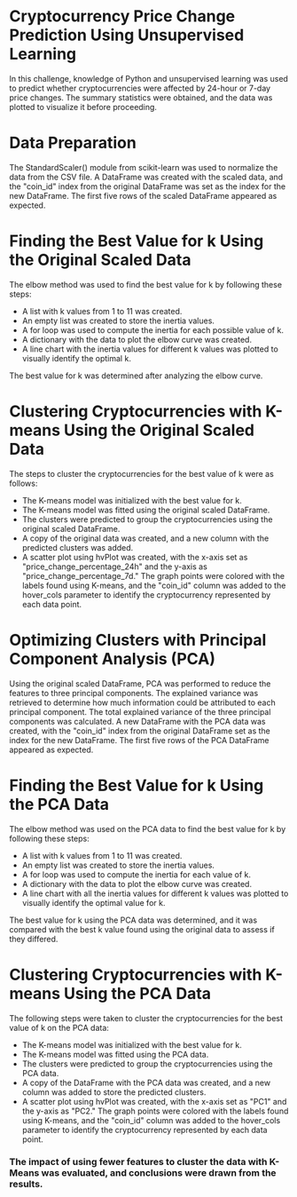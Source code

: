 # Cryptocurrency Price Change Prediction Using Unsupervised Learning
In this challenge, knowledge of Python and unsupervised learning was used to predict whether cryptocurrencies were affected by 24-hour or 7-day price changes. The summary statistics were obtained, and the data was plotted to visualize it before proceeding.
  
# Data Preparation
The StandardScaler() module from scikit-learn was used to normalize the data from the CSV file. A DataFrame was created with the scaled data, and the "coin_id" index from the original DataFrame was set as the index for the new DataFrame. The first five rows of the scaled DataFrame appeared as expected.
  
# Finding the Best Value for k Using the Original Scaled Data
The elbow method was used to find the best value for k by following these steps:

- A list with k values from 1 to 11 was created.
- An empty list was created to store the inertia values.
- A for loop was used to compute the inertia for each possible value of k.
- A dictionary with the data to plot the elbow curve was created.
- A line chart with the inertia values for different k values was plotted to visually identify the optimal k.
  
The best value for k was determined after analyzing the elbow curve.
  
# Clustering Cryptocurrencies with K-means Using the Original Scaled Data
The steps to cluster the cryptocurrencies for the best value of k were as follows:

- The K-means model was initialized with the best value for k.
- The K-means model was fitted using the original scaled DataFrame.
- The clusters were predicted to group the cryptocurrencies using the original scaled DataFrame.
- A copy of the original data was created, and a new column with the predicted clusters was added.
- A scatter plot using hvPlot was created, with the x-axis set as "price_change_percentage_24h" and the y-axis as "price_change_percentage_7d." The graph points were colored with the labels found using K-means, and the "coin_id" column was added to the hover_cols parameter to identify the cryptocurrency represented by each data point.
  
# Optimizing Clusters with Principal Component Analysis (PCA)
Using the original scaled DataFrame, PCA was performed to reduce the features to three principal components. The explained variance was retrieved to determine how much information could be attributed to each principal component. The total explained variance of the three principal components was calculated. A new DataFrame with the PCA data was created, with the "coin_id" index from the original DataFrame set as the index for the new DataFrame. The first five rows of the PCA DataFrame appeared as expected.

# Finding the Best Value for k Using the PCA Data
The elbow method was used on the PCA data to find the best value for k by following these steps:

- A list with k values from 1 to 11 was created.
- An empty list was created to store the inertia values.
- A for loop was used to compute the inertia for each value of k.
- A dictionary with the data to plot the elbow curve was created.
- A line chart with all the inertia values for different k values was plotted to visually identify the optimal value for k.
  
The best value for k using the PCA data was determined, and it was compared with the best k value found using the original data to assess if they differed.

# Clustering Cryptocurrencies with K-means Using the PCA Data
The following steps were taken to cluster the cryptocurrencies for the best value of k on the PCA data:

- The K-means model was initialized with the best value for k.
- The K-means model was fitted using the PCA data.
- The clusters were predicted to group the cryptocurrencies using the PCA data.
- A copy of the DataFrame with the PCA data was created, and a new column was added to store the predicted clusters.
- A scatter plot using hvPlot was created, with the x-axis set as "PC1" and the y-axis as "PC2." The graph points were colored with the labels found using K-means, and the "coin_id" column was added to the hover_cols parameter to identify the cryptocurrency represented by each data point.

### The impact of using fewer features to cluster the data with K-Means was evaluated, and conclusions were drawn from the results.
